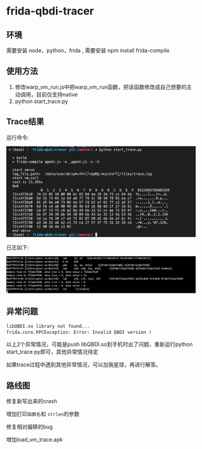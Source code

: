 # frida-qbdi-tracer

## 环境

需要安装 node，python，frida , 
需要安装 npm install frida-compile
## 使用方法

1. 修改warp_vm_run.js中把warp_vm_run函数，把该函数修改成自己想要的主动调用，目前仅支持native
2. python start_trace.py

## Trace结果

运行命令:

![image-1](image/image-1.png)


日志如下:

![image-2](image/image-2.png)

## 异常问题
```
libQBDI.so library not found...
frida.core.RPCException: Error: Invalid QBDI version !
```

以上2个异常情况，可能是push libQBDI.so到手机时出了问题，重新运行python start_trace.py即可，其他异常情况待定

如果trace过程中遇到其他异常情况，可以加我星球，再进行解答。

## 路线图

修复新写出来的crash

增加打印`函数名`和 `strlen`的参数

修复相对偏移的bug

增加load_vm_trace.apk
